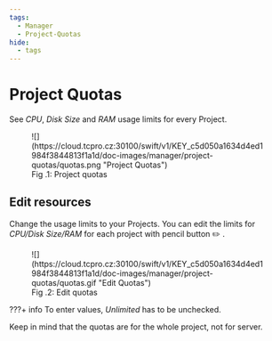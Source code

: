 ```yaml
---
tags:
  - Manager
  - Project-Quotas
hide:
  - tags
---
```


# **Project Quotas**

See *CPU*, *Disk* *Size* and *RAM* usage limits for every Project.

<figure markdown>
  ![](https://cloud.tcpro.cz:30100/swift/v1/KEY_c5d050a1634d4ed1984f3844813f1a1d/doc-images/manager/project-quotas/quotas.png "Project Quotas")
  <figcaption>Fig .1: Project quotas</figcaption>
</figure>

## **Edit resources**

Change the usage limits to your Projects. You can edit the limits for *CPU/Disk Size/RAM* for each project with pencil button :pencil2: .

<figure markdown>
  ![](https://cloud.tcpro.cz:30100/swift/v1/KEY_c5d050a1634d4ed1984f3844813f1a1d/doc-images/manager/project-quotas/quotas.gif "Edit Quotas")
  <figcaption>Fig .2: Edit quotas</figcaption>
</figure>

???+ info
    To enter values, *Unlimited* has to be unchecked.

Keep in mind that the quotas are for the whole project, not for server.
